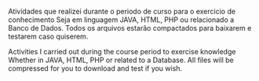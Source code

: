 Atividades que realizei durante o periodo de curso para o exercicio de conhecimento
Seja em linguagem JAVA, HTML, PHP ou relacionado a Banco de Dados.
Todos os arquivos estarão compactados para baixarem e testarem caso quiserem.









Activities I carried out during the course period to exercise knowledge
Whether in JAVA, HTML, PHP or related to a Database.
All files will be compressed for you to download and test if you wish.
